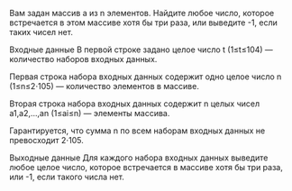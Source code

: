 Вам задан массив a из n элементов. Найдите любое число, которое встречается в этом массиве хотя бы три раза, или выведите -1, если таких чисел нет.

Входные данные
В первой строке задано целое число t (1≤t≤104) — количество наборов входных данных.

Первая строка набора входных данных содержит одно целое число n (1≤n≤2⋅105) — количество элементов в массиве.

Вторая строка набора входных данных содержит n целых чисел a1,a2,…,an (1≤ai≤n) — элементы массива.

Гарантируется, что сумма n по всем наборам входных данных не превосходит 2⋅105.

Выходные данные
Для каждого набора входных данных выведите любое целое число, которое встречается в массиве хотя бы три раза, или -1, если такого числа нет.